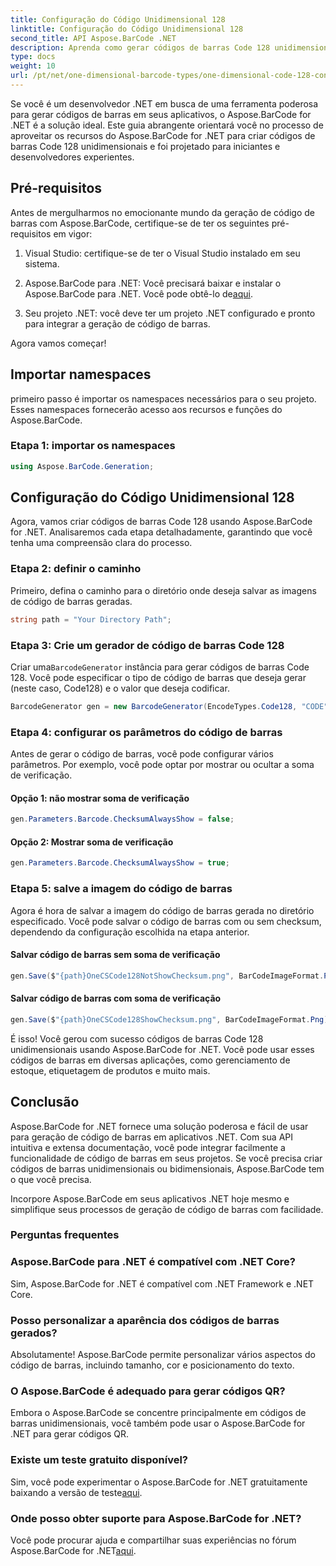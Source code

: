 ```yaml
---
title: Configuração do Código Unidimensional 128
linktitle: Configuração do Código Unidimensional 128
second_title: API Aspose.BarCode .NET
description: Aprenda como gerar códigos de barras Code 128 unidimensionais em .NET usando Aspose.BarCode. Siga nosso guia passo a passo para integração perfeita de código de barras.
type: docs
weight: 10
url: /pt/net/one-dimensional-barcode-types/one-dimensional-code-128-configuration/
---
```


Se você é um desenvolvedor .NET em busca de uma ferramenta poderosa para gerar códigos de barras em seus aplicativos, o Aspose.BarCode for .NET é a solução ideal. Este guia abrangente orientará você no processo de aproveitar os recursos do Aspose.BarCode for .NET para criar códigos de barras Code 128 unidimensionais e foi projetado para iniciantes e desenvolvedores experientes. 

## Pré-requisitos

Antes de mergulharmos no emocionante mundo da geração de código de barras com Aspose.BarCode, certifique-se de ter os seguintes pré-requisitos em vigor:

1. Visual Studio: certifique-se de ter o Visual Studio instalado em seu sistema.

2.  Aspose.BarCode para .NET: Você precisará baixar e instalar o Aspose.BarCode para .NET. Você pode obtê-lo de[aqui](https://releases.aspose.com/barcode/net/).

3. Seu projeto .NET: você deve ter um projeto .NET configurado e pronto para integrar a geração de código de barras.

Agora vamos começar!

## Importar namespaces

primeiro passo é importar os namespaces necessários para o seu projeto. Esses namespaces fornecerão acesso aos recursos e funções do Aspose.BarCode.

### Etapa 1: importar os namespaces

```csharp
using Aspose.BarCode.Generation;
```

## Configuração do Código Unidimensional 128

Agora, vamos criar códigos de barras Code 128 usando Aspose.BarCode for .NET. Analisaremos cada etapa detalhadamente, garantindo que você tenha uma compreensão clara do processo.

### Etapa 2: definir o caminho

Primeiro, defina o caminho para o diretório onde deseja salvar as imagens de código de barras geradas.

```csharp
string path = "Your Directory Path";
```

### Etapa 3: Crie um gerador de código de barras Code 128

 Criar uma`BarcodeGenerator` instância para gerar códigos de barras Code 128. Você pode especificar o tipo de código de barras que deseja gerar (neste caso, Code128) e o valor que deseja codificar.

```csharp
BarcodeGenerator gen = new BarcodeGenerator(EncodeTypes.Code128, "CODE");
```

### Etapa 4: configurar os parâmetros do código de barras

Antes de gerar o código de barras, você pode configurar vários parâmetros. Por exemplo, você pode optar por mostrar ou ocultar a soma de verificação.

#### Opção 1: não mostrar soma de verificação

```csharp
gen.Parameters.Barcode.ChecksumAlwaysShow = false;
```

#### Opção 2: Mostrar soma de verificação

```csharp
gen.Parameters.Barcode.ChecksumAlwaysShow = true;
```

### Etapa 5: salve a imagem do código de barras

Agora é hora de salvar a imagem do código de barras gerada no diretório especificado. Você pode salvar o código de barras com ou sem checksum, dependendo da configuração escolhida na etapa anterior.

#### Salvar código de barras sem soma de verificação

```csharp
gen.Save($"{path}OneCSCode128NotShowChecksum.png", BarCodeImageFormat.Png);
```

#### Salvar código de barras com soma de verificação

```csharp
gen.Save($"{path}OneCSCode128ShowChecksum.png", BarCodeImageFormat.Png);
```

É isso! Você gerou com sucesso códigos de barras Code 128 unidimensionais usando Aspose.BarCode for .NET. Você pode usar esses códigos de barras em diversas aplicações, como gerenciamento de estoque, etiquetagem de produtos e muito mais.

## Conclusão

Aspose.BarCode for .NET fornece uma solução poderosa e fácil de usar para geração de código de barras em aplicativos .NET. Com sua API intuitiva e extensa documentação, você pode integrar facilmente a funcionalidade de código de barras em seus projetos. Se você precisa criar códigos de barras unidimensionais ou bidimensionais, Aspose.BarCode tem o que você precisa.

Incorpore Aspose.BarCode em seus aplicativos .NET hoje mesmo e simplifique seus processos de geração de código de barras com facilidade.

### Perguntas frequentes

### Aspose.BarCode para .NET é compatível com .NET Core?
Sim, Aspose.BarCode for .NET é compatível com .NET Framework e .NET Core.

### Posso personalizar a aparência dos códigos de barras gerados?
Absolutamente! Aspose.BarCode permite personalizar vários aspectos do código de barras, incluindo tamanho, cor e posicionamento do texto.

### O Aspose.BarCode é adequado para gerar códigos QR?
Embora o Aspose.BarCode se concentre principalmente em códigos de barras unidimensionais, você também pode usar o Aspose.BarCode for .NET para gerar códigos QR.

### Existe um teste gratuito disponível?
 Sim, você pode experimentar o Aspose.BarCode for .NET gratuitamente baixando a versão de teste[aqui](https://releases.aspose.com/).

### Onde posso obter suporte para Aspose.BarCode for .NET?
 Você pode procurar ajuda e compartilhar suas experiências no fórum Aspose.BarCode for .NET[aqui](https://forum.aspose.com/c/barcode/13).

